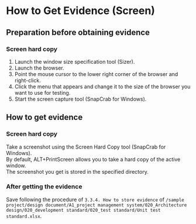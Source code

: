# How to Get Evidence (Screen)

## Preparation before obtaining evidence

### Screen hard copy

1. Launch the window size specification tool (Sizer).
1. Launch the browser.
1. Point the mouse cursor to the lower right corner of the browser and right-click.
1. Click the menu that appears and change it to the size of the browser you want to use for testing.
1. Start the screen capture tool (SnapCrab for Windows).

## How to get evidence

### Screen hard copy

Take a screenshot using the Screen Hard Copy tool (SnapCrab for Windows).   
By default, ALT+PrintScreen allows you to take a hard copy of the active window.   
The screenshot you get is stored in the specified directory.

### After getting the evidence

Save following the procedure of `3.3.4. How to store evidence` of `/sample project/design document/A1_project management system/020_Architecture design/020_development standard/020_test standard/Unit test standard.xlsx`.  